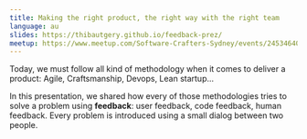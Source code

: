 ```yaml
---
title: Making the right product, the right way with the right team
language: au
slides: https://thibautgery.github.io/feedback-prez/
meetup: https://www.meetup.com/Software-Crafters-Sydney/events/245346409
---
```


Today, we must follow all kind of methodology when it comes to deliver a product: Agile, Craftsmanship, Devops, Lean startup...

In this presentation, we shared how every of those methodologies tries to solve a problem using **feedback**: user feedback, code feedback, human feedback. Every problem is introduced using a small dialog between two people.

